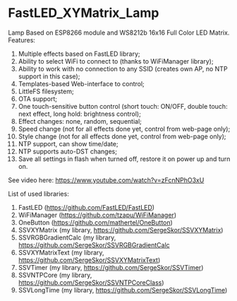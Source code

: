 # FastLED_XYMatrix_Lamp

Lamp Based on ESP8266 module and WS8212b 16x16 Full Color LED Matrix.
Features:
1) Multiple effects based on FastLED library;
2) Ability to select WiFi to connect to (thanks to WiFiManager library);
3) Ability to work with no connection to any SSID (creates own AP, no NTP support in this case);
4) Templates-based Web-interface to control;
5) LittleFS filesystem;
6) OTA support;
7) One touch-sensitive button control (short touch: ON/OFF, double touch: next effect, long hold: brightness control);
8) Effect changes: none, random, sequential;
9) Speed change (not for all effects done yet, control from web-page only);
10) Style change (not for all effects done yet, control from web-page only);
11) NTP support, can show time/date;
12) NTP supports auto-DST changes;
13) Save all settings in flash when turned off, restore it on power up and turn on.

See video here: https://www.youtube.com/watch?v=zFcnNPhO3xU

List of used libraries:
  1) FastLED (https://github.com/FastLED/FastLED)
  2) WiFiManager (https://github.com/tzapu/WiFiManager)
  3) OneButton (https://github.com/mathertel/OneButton)
  4) SSVXYMatrix (my library, https://github.com/SergeSkor/SSVXYMatrix)
  5) SSVRGBGradientCalc (my library, https://github.com/SergeSkor/SSVRGBGradientCalc
  6) SSVXYMatrixText (my library, https://github.com/SergeSkor/SSVXYMatrixText)
  7) SSVTimer (my library, https://github.com/SergeSkor/SSVTimer)
  8) SSVNTPCore (my library, https://github.com/SergeSkor/SSVNTPCoreClass)
  9) SSVLongTime (my library, https://github.com/SergeSkor/SSVLongTime)
